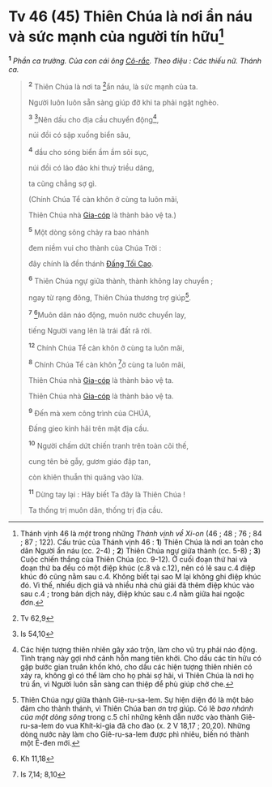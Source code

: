 # Tv 46 (45) Thiên Chúa là nơi ẩn náu và sức mạnh của người tín hữu[^1-f6aba7b3-10e0-47a8-9f8a-2239aaedf7f5]

<sup><b>1</b></sup> _Phần ca trưởng. Của con cái ông [Cô-rắc](). Theo điệu : Các thiếu nữ. Thánh ca._

> <sup><b>2</b></sup> Thiên Chúa là nơi ta [^1@-f6aba7b3-10e0-47a8-9f8a-2239aaedf7f5]ẩn náu, là sức mạnh của ta.
>
> Người luôn luôn sẵn sàng giúp đỡ khi ta phải ngặt nghèo.
>
> <sup><b>3</b></sup> [^2@-f6aba7b3-10e0-47a8-9f8a-2239aaedf7f5]Nên dầu cho địa cầu chuyển động[^2-f6aba7b3-10e0-47a8-9f8a-2239aaedf7f5],
>
> núi đồi có sập xuống biển sâu,
>
> <sup><b>4</b></sup> dầu cho sóng biển ầm ầm sôi sục,
>
> núi đồi có lảo đảo khi thuỷ triều dâng,
>
> ta cũng chẳng sợ gì.
>
> (Chính Chúa Tể càn khôn ở cùng ta luôn mãi,
>
> Thiên Chúa nhà [Gia-cóp]() là thành bảo vệ ta.)
>
> <sup><b>5</b></sup> Một dòng sông chảy ra bao nhánh
>
> đem niềm vui cho thành của Chúa Trời :
>
> đây chính là đền thánh [Đấng Tối Cao]().
>
> <sup><b>6</b></sup> Thiên Chúa ngự giữa thành, thành không lay chuyển ;
>
> ngay từ rạng đông, Thiên Chúa thương trợ giúp[^3-f6aba7b3-10e0-47a8-9f8a-2239aaedf7f5].
>
> <sup><b>7</b></sup> [^3@-f6aba7b3-10e0-47a8-9f8a-2239aaedf7f5]Muôn dân náo động, muôn nước chuyển lay,
>
> tiếng Người vang lên là trái đất rã rời.
>
> <sup><b>12</b></sup> Chính Chúa Tể càn khôn ở cùng ta luôn mãi,
>
> <sup><b>8</b></sup> Chính Chúa Tể càn khôn [^4@-f6aba7b3-10e0-47a8-9f8a-2239aaedf7f5]ở cùng ta luôn mãi,
>
> Thiên Chúa nhà [Gia-cóp]() là thành bảo vệ ta.
>
> Thiên Chúa nhà [Gia-cóp]() là thành bảo vệ ta.
>
> <sup><b>9</b></sup> Đến mà xem công trình của CHÚA,
>
> Đấng gieo kinh hãi trên mặt địa cầu.
>
> <sup><b>10</b></sup> Người chấm dứt chiến tranh trên toàn cõi thế,
>
> cung tên bẻ gẫy, gươm giáo đập tan,
>
> còn khiên thuẫn thì quăng vào lửa.
>
> <sup><b>11</b></sup> Dừng tay lại : Hãy biết Ta đây là Thiên Chúa !
>
> Ta thống trị muôn dân, thống trị địa cầu.

[^1-f6aba7b3-10e0-47a8-9f8a-2239aaedf7f5]: Thánh vịnh 46 là _một_ trong những _Thánh vịnh về Xi-on_ (46 ; 48 ; 76 ; 84 ; 87 ; 122). Cấu trúc của Thánh vịnh 46 : **1**) Thiên Chúa là nơi an toàn cho dân Người ẩn náu (cc. 2-4) ; **2**) Thiên Chúa ngự giữa thành (cc. 5-8) ; **3**) Cuộc chiến thắng của Thiên Chúa (cc. 9-12). Ở cuối đoạn thứ hai và đoạn thứ ba đều có một điệp khúc (c.8 và c.12), nên có lẽ sau c.4 điệp khúc đó cũng nằm sau c.4. Không biết tại sao M lại không ghi điệp khúc đó. Vì thế, nhiều dịch giả và nhiều nhà chú giải đã thêm điệp khúc vào sau c.4 ; trong bản dịch này, điệp khúc sau c.4 nằm giữa hai ngoặc đơn.

[^2-f6aba7b3-10e0-47a8-9f8a-2239aaedf7f5]: Các hiện tượng thiên nhiên gây xáo trộn, làm cho vũ trụ phải náo động. Tình trạng này gợi nhớ cảnh hỗn mang tiên khởi. Cho dầu các tín hữu có gặp bước gian truân khốn khó, cho dầu các hiện tượng thiên nhiên có xảy ra, không gì có thể làm cho họ phải sợ hãi, vì Thiên Chúa là nơi họ trú ẩn, vì Người luôn sẵn sàng can thiệp để phù giúp chở che.

[^3-f6aba7b3-10e0-47a8-9f8a-2239aaedf7f5]: Thiên Chúa ngự giữa thành Giê-ru-sa-lem. Sự hiện diện đó là một bảo đảm cho thành thánh, vì Thiên Chúa ban ơn trợ giúp. Có lẽ _bao nhánh của một dòng sông_ trong c.5 chỉ những kênh dẫn nước vào thành Giê-ru-sa-lem do vua Khít-ki-gia đã cho đào (x. 2 V 18,17 ; 20,20). Những dòng nước này làm cho Giê-ru-sa-lem được phì nhiêu, biến nó thành một Ê-đen mới.

[^1@-f6aba7b3-10e0-47a8-9f8a-2239aaedf7f5]: Tv 62,9

[^2@-f6aba7b3-10e0-47a8-9f8a-2239aaedf7f5]: Is 54,10

[^3@-f6aba7b3-10e0-47a8-9f8a-2239aaedf7f5]: Kh 11,18

[^4@-f6aba7b3-10e0-47a8-9f8a-2239aaedf7f5]: Is 7,14; 8,10
